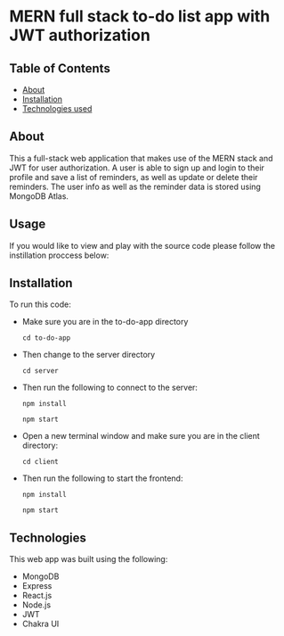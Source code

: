 # MERN full stack to-do list app with JWT authorization


 ## Table of Contents
  <ul>
    <li><a href="#about">About</a></li>
    <li><a href="#installation">Installation</a></li>
    <li><a href="#technologies">Technologies used</a></li>
  </ul>


## About

This a full-stack web application that makes use of the MERN stack and JWT for user authorization. A user is able to sign up and login to their profile and save a list of reminders, as well as update or delete their reminders. The user info as well as the reminder data is stored using MongoDB Atlas. 

## Usage

If you would like to view and play with the source code please follow the instillation proccess below:

## Installation
To run this code:
* Make sure you are in the to-do-app  directory

  ```cd to-do-app```

* Then change to the server directory  

  ```cd server```

* Then run the following to connect to the server:

   ```npm install```

   ```npm start```

* Open a new terminal window and make sure you are in the client directory:

   ```cd client```

* Then run the following to start the frontend:

   ```npm install```

   ```npm start```


## Technologies

This web app was built using the following:

* MongoDB
* Express
* React.js
* Node.js
* JWT 
* Chakra UI
